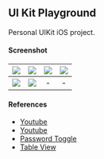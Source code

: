 ## UI Kit Playground ##

Personal UIKit iOS project.

#### Screenshot ####
| ![](https://i.imgur.com/AHW9LJ0.png) | ![](https://i.imgur.com/5IZDBP0.png) | ![](https://i.imgur.com/ccx2iSI.png) | ![](https://i.imgur.com/6KbhQz6.png) |
| :---: | :---: | :---: | :---: |
| ![](https://i.imgur.com/01DXDkO.png) | ![](https://i.imgur.com/JZvUMC7.png) | - | - |

#### References ####
- [Youtube](https://youtu.be/cErQiJhLBOY)
- [Youtube](https://youtu.be/32rp1mtCg-Q)
- [Password Toggle](https://levelup.gitconnected.com/beginner-ios-dev-embed-a-secure-text-entry-toggle-button-into-a-uitextfield-17bacfc87608)
- [Table View](https://youtu.be/R2Ng8Vj2yhY)